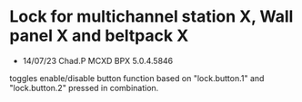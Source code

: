 # Lock for multichannel station X, Wall panel X and beltpack X

- 14/07/23 Chad.P MCXD BPX 5.0.4.5846


toggles enable/disable button function based on "lock.button.1" and "lock.button.2" pressed in combination.

